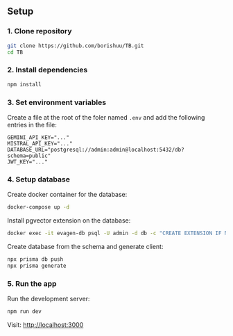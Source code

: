 ## Setup

### 1. Clone repository

```bash
git clone https://github.com/borishuu/TB.git
cd TB
```

### 2. Install dependencies

```bash
npm install
```

### 3. Set environment variables

Create a file at the root of the foler named `.env` and add the following entries in the file:

```
GEMINI_API_KEY="..."
MISTRAL_API_KEY="..."
DATABASE_URL="postgresql://admin:admin@localhost:5432/db?schema=public"
JWT_KEY="..."
```

### 4. Setup database

Create docker container for the database:

```bash
docker-compose up -d
```

Install pgvector extension on the database:

```bash
docker exec -it evagen-db psql -U admin -d db -c "CREATE EXTENSION IF NOT EXISTS vector;"
```

Create database from the schema and generate client:

```bash
npx prisma db push
npx prisma generate
```

### 5. Run the app

Run the development server:

```bash
npm run dev
```

Visit: [http://localhost:3000](http://localhost:3000)
